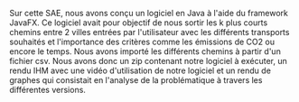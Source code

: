 Sur cette SAE, nous avons conçu un logiciel en Java à l'aide du framework JavaFX. Ce logiciel avait pour objectif de nous sortir les k plus courts chemins entre 2 villes entrées par l'utilisateur avec les différents transports souhaités et l'importance des critères comme les émissions de CO2 ou encore le temps. Nous avons importé les différents chemins à partir d'un fichier csv. Nous avons donc un zip contenant notre logiciel à exécuter, un rendu IHM avec une vidéo d'utilisation de notre logiciel et un rendu de graphes qui consistait en l'analyse de la problématique à travers les différentes versions.

